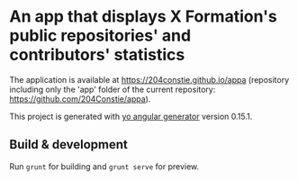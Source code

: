 # An app that displays X Formation's public repositories' and contributors' statistics

The application is available at https://204constie.github.io/appa (repository including only the 'app' folder of the current repository: https://github.com/204Constie/appa).

This project is generated with [yo angular generator](https://github.com/yeoman/generator-angular)
version 0.15.1.

## Build & development

Run `grunt` for building and `grunt serve` for preview.

